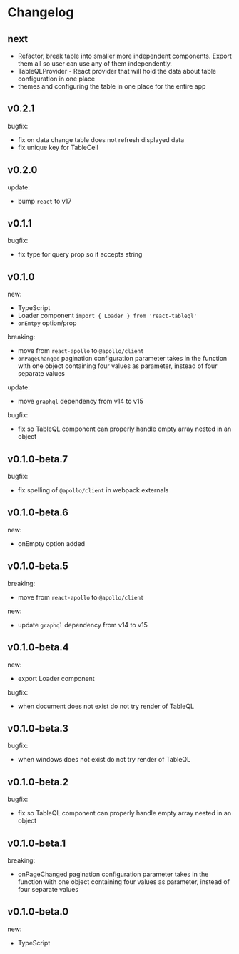 # Changelog

## next

- Refactor, break table into smaller more independent components. Export them all so user can use any of them independently.
- TableQLProvider - React provider that will hold the data about table configuration in one place
- themes and configuring the table in one place for the entire app

## v0.2.1

bugfix:

- fix on data change table does not refresh displayed data
- fix unique key for TableCell

## v0.2.0

update:

- bump `react` to v17

## v0.1.1

bugfix:

- fix type for query prop so it accepts string

## v0.1.0

new:

- TypeScript
- Loader component `import { Loader } from 'react-tableql'`
- `onEmtpy` option/prop

breaking:

- move from `react-apollo` to `@apollo/client`
- `onPageChanged` pagination configuration parameter takes in the function with one object containing four values as parameter, instead of four separate values

update:

- move `graphql` dependency from v14 to v15

bugfix:

- fix so TableQL component can properly handle empty array nested in an object

## v0.1.0-beta.7

bugfix:

- fix spelling of `@apollo/client` in webpack externals

## v0.1.0-beta.6

new:

- onEmpty option added

## v0.1.0-beta.5

breaking:

- move from `react-apollo` to `@apollo/client`

new:

- update `graphql` dependency from v14 to v15

## v0.1.0-beta.4

new:

- export Loader component

bugfix:

- when document does not exist do not try render of TableQL

## v0.1.0-beta.3

bugfix:

- when windows does not exist do not try render of TableQL

## v0.1.0-beta.2

bugfix:

- fix so TableQL component can properly handle empty array nested in an object

## v0.1.0-beta.1

breaking:

- onPageChanged pagination configuration parameter takes in the function with one object containing four values as parameter, instead of four separate values

## v0.1.0-beta.0

new:

- TypeScript
